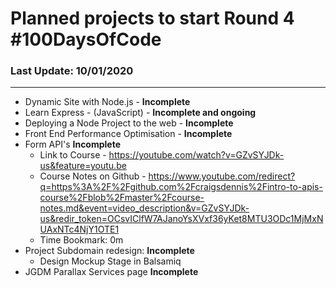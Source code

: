 # Planned projects to start Round 4 #100DaysOfCode  

### Last Update: 10/01/2020

---

+ Dynamic Site with Node.js - **Incomplete**
+ Learn Express - (JavaScript) - **Incomplete and ongoing**
+ Deploying a Node Project to the web - **Incomplete**
+ Front End Performance Optimisation - **Incomplete**
+ Form API's  **Incomplete**
    + Link to Course - https://youtube.com/watch?v=GZvSYJDk-us&feature=youtu.be
    + Course Notes on Github - https://www.youtube.com/redirect?q=https%3A%2F%2Fgithub.com%2Fcraigsdennis%2Fintro-to-apis-course%2Fblob%2Fmaster%2Fcourse-notes.md&event=video_description&v=GZvSYJDk-us&redir_token=OCsvIClfW7AJanoYsXVxf36yKet8MTU3ODc1MjMxNUAxNTc4NjY1OTE1
    + Time Bookmark:  0m
+ Project Subdomain redesign:  **Incomplete**
  + Design Mockup Stage in Balsamiq
+ JGDM Parallax Services page **Incomplete**